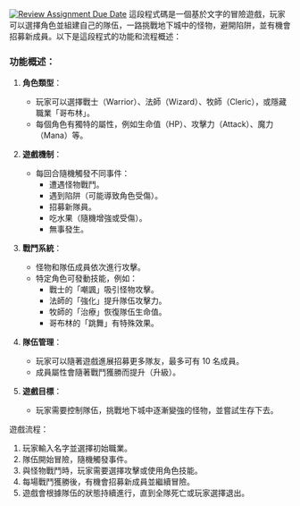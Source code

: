 [![Review Assignment Due Date](https://classroom.github.com/assets/deadline-readme-button-22041afd0340ce965d47ae6ef1cefeee28c7c493a6346c4f15d667ab976d596c.svg)](https://classroom.github.com/a/_v8RbUGg)
這段程式碼是一個基於文字的冒險遊戲，玩家可以選擇角色並組建自己的隊伍，一路挑戰地下城中的怪物，避開陷阱，並有機會招募新成員。以下是這段程式的功能和流程概述：

### 功能概述：
1. **角色類型**：
   - 玩家可以選擇戰士（Warrior）、法師（Wizard）、牧師（Cleric），或隱藏職業「哥布林」。
   - 每個角色有獨特的屬性，例如生命值（HP）、攻擊力（Attack）、魔力（Mana）等。

2. **遊戲機制**：
   - 每回合隨機觸發不同事件：
     - 遭遇怪物戰鬥。
     - 遇到陷阱（可能導致角色受傷）。
     - 招募新隊員。
     - 吃水果（隨機增強或受傷）。
     - 無事發生。

3. **戰鬥系統**：
   - 怪物和隊伍成員依次進行攻擊。
   - 特定角色可發動技能，例如：
     - 戰士的「嘲諷」吸引怪物攻擊。
     - 法師的「強化」提升隊伍攻擊力。
     - 牧師的「治療」恢復隊伍生命值。
     - 哥布林的「跳舞」有特殊效果。

4. **隊伍管理**：
   - 玩家可以隨著遊戲進展招募更多隊友，最多可有 10 名成員。
   - 成員屬性會隨著戰鬥獲勝而提升（升級）。

5. **遊戲目標**：
   - 玩家需要控制隊伍，挑戰地下城中逐漸變強的怪物，並嘗試生存下去。

 遊戲流程：
1. 玩家輸入名字並選擇初始職業。
2. 隊伍開始冒險，隨機觸發事件。
3. 與怪物戰鬥時，玩家需要選擇攻擊或使用角色技能。
4. 每場戰鬥獲勝後，有機會招募新成員並繼續冒險。
5. 遊戲會根據隊伍的狀態持續進行，直到全隊死亡或玩家選擇退出。
